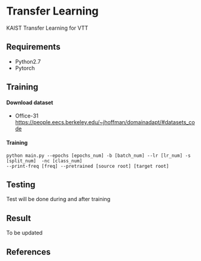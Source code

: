 # Transfer Learning
KAIST Transfer Learning for VTT


Requirements
------------

* Python2.7
* Pytorch

Training
--------

#### Download dataset
* Office-31 <https://people.eecs.berkeley.edu/~jhoffman/domainadapt/#datasets_code>

#### Training
```
python main.py --epochs [epochs_num] -b [batch_num] --lr [lr_num] -s [split_num]  -nc [class_num] 
--print-freq [freq] --pretrained [source root] [target root]
```

Testing
-------

Test will be done during and after training

Result
------
To be updated

References
----------